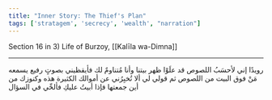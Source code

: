 ```yaml
---
title: "Inner Story: The Thief's Plan"
tags: ['stratagem', 'secrecy', 'wealth', "narration"]
---
```


 Section 16 in 3) Life of Burzoy, [[Kalīla wa-Dimna]]

---
رويدًا إني لأحسَبُ اللصوص قد علَوْا ظهر بيتنا وأنا مُتناومٌ لك فأيقظيني بصوتٍ رفيع يسمعه مَنْ فوق البيت من اللصوص ثم قولي لي ألا تُخبِرُني عن أموالك الكثيرة هذه وكنوزك من أين جمعتها فإذا أبيتُ عليكِ فألحِّي في السؤال
